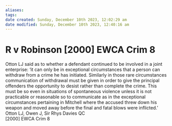 ```yaml
---
aliases: 
tags: 
date created: Sunday, December 10th 2023, 12:02:29 am
date modified: Sunday, December 10th 2023, 12:40:16 am
---
```


# R v Robinson [2000] EWCA Crim 8

Otton LJ said as to whether a defendant continued to be involved in a joint enterprise: ‘it can only be in exceptional circumstances that a person can withdraw from a crime he has initiated. Similarly in those rare circumstances communication of withdrawal must be given in order to give the principal offenders the opportunity to desist rather than complete the crime. This must be so even in situations of spontaneous violence unless it is not practicable or reasonable so to communicate as in the exceptional circumstances pertaining in Mitchell where the accused threw down his weapon and moved away before the final and fatal blows were inflicted.’  
Otton LJ, Owen J, Sir Rhys Davies QC  
[2000] EWCA Crim 8

